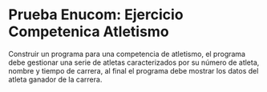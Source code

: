# Prueba Enucom: Ejercicio Competenica Atletismo

Construir un programa para una competencia de atletismo, el programa debe gestionar una serie de atletas caracterizados por su número de atleta,
nombre y tiempo de carrera, al final el programa debe mostrar los datos del atleta ganador de la carrera.
